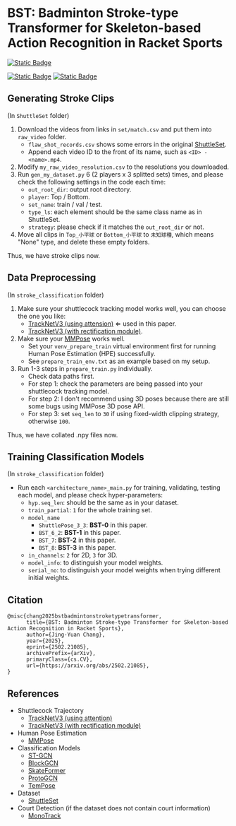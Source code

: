 # BST: Badminton Stroke-type Transformer for Skeleton-based Action Recognition in Racket Sports
[![Static Badge](https://img.shields.io/badge/arXiv-2502.21085-gray?labelColor=%23B31B1B)](https://arxiv.org/abs/2502.21085)

[![Static Badge](https://img.shields.io/badge/Python-3.11-gray?labelColor=%234584B6)](https://www.python.org/downloads/) [![Static Badge](https://img.shields.io/badge/PyTorch-2.4.0%2Bcu121-gray?labelColor=%23EE4C2C)](https://pytorch.org/)

## Generating Stroke Clips
(In `ShuttleSet` folder)
1. Download the videos from links in `set/match.csv` and put them into `raw_video` folder.
    - `flaw_shot_records.csv` shows some errors in the original [ShuttleSet](https://github.com/wywyWang/CoachAI-Projects/tree/main/ShuttleSet).
    - Append each video ID to the front of its name, such as `<ID> - <name>.mp4`.
2. Modify `my_raw_video_resolution.csv` to the resolutions you downloaded.
3. Run `gen_my_dataset.py` 6 (2 players x 3 splitted sets) times, and please check the following settings in the code each time:
    - `out_root_dir`: output root directory.
    - `player`: Top / Bottom.
    - `set_name`: train / val / test.
    - `type_ls`: each element should be the same class name as in ShuttleSet.
    - `strategy`: please check if it matches the `out_root_dir` or not.
4. Move all clips in `Top_小平球` or `Bottom_小平球` to `未知球種`, which means "None" type, and delete these empty folders.

Thus, we have stroke clips now.

## Data Preprocessing
(In `stroke_classification` folder)
1. Make sure your shuttlecock tracking model works well, you can choose the one you like:
    - [TrackNetV3 (using attension)](https://github.com/alenzenx/TrackNetV3) $\Leftarrow$ used in this paper.
    - [TrackNetV3 (with rectification module)](https://github.com/qaz812345/TrackNetV3).
2. Make sure your [MMPose](https://github.com/open-mmlab/mmpose/tree/main) works well.
    - Set your `venv_prepare_train` virtual environment first for running Human Pose Estimation (HPE) successfully.
    - See `prepare_train_env.txt` as an example based on my setup.
3. Run 1-3 steps in `prepare_train.py` individually.
    - Check data paths first.
    - For step 1: check the parameters are being passed into your shuttlecock tracking model.
    - For step 2: I don't recommend using 3D poses because there are still some bugs using MMPose 3D pose API.
    - For step 3: set `seq_len` to `30` if using fixed-width clipping strategy, otherwise `100`.

Thus, we have collated .npy files now.

## Training Classification Models
(In `stroke_classification` folder)
- Run each `<architecture_name>_main.py` for training, validating, testing each model, and please check hyper-parameters:
    - `hyp.seq_len`: should be the same as in your dataset.
    - `train_partial`: `1` for the whole training set.
    - `model_name`
        - `ShuttlePose_3_3`: **BST-0** in this paper.
        - `BST_6_2`: **BST-1** in this paper.
        - `BST_7`: **BST-2** in this paper.
        - `BST_8`: **BST-3** in this paper.
    - `in_channels`: `2` for 2D, `3` for 3D.
    - `model_info`: to distinguish your model weights.
    - `serial_no`: to distinguish your model weights when trying different initial weights.

## Citation
```
@misc{chang2025bstbadmintonstroketypetransformer,
      title={BST: Badminton Stroke-type Transformer for Skeleton-based Action Recognition in Racket Sports}, 
      author={Jing-Yuan Chang},
      year={2025},
      eprint={2502.21085},
      archivePrefix={arXiv},
      primaryClass={cs.CV},
      url={https://arxiv.org/abs/2502.21085}, 
}
```

## References
- Shuttlecock Trajectory
    - [TrackNetV3 (using attention)](https://github.com/alenzenx/TrackNetV3)
    - [TrackNetV3 (with rectification module)](https://github.com/qaz812345/TrackNetV3)
- Human Pose Estimation
    - [MMPose](https://github.com/open-mmlab/mmpose/tree/main)
- Classification Models
    - [ST-GCN](https://github.com/yysijie/st-gcn)
    - [BlockGCN](https://github.com/ZhouYuxuanYX/BlockGCN)
    - [SkateFormer](https://github.com/KAIST-VICLab/SkateFormer)
    - [ProtoGCN](https://github.com/firework8/ProtoGCN)
    - [TemPose](https://github.com/MagnusPetersenIbh/TemPose-BadmintonActionRecognition)
- Dataset
    - [ShuttleSet](https://github.com/wywyWang/CoachAI-Projects/tree/main/ShuttleSet)
- Court Detection (if the dataset does not contain court information)
    - [MonoTrack](https://github.com/jhwang7628/monotrack)
